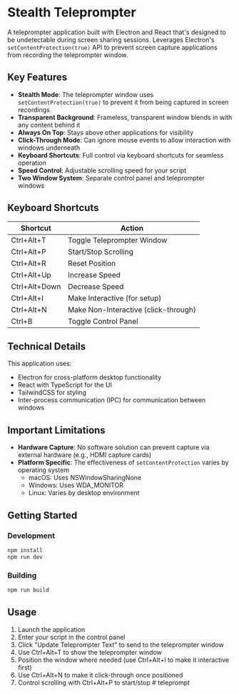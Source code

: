 # Stealth Teleprompter

A teleprompter application built with Electron and React that's designed to be undetectable during screen sharing sessions. Leverages Electron's `setContentProtection(true)` API to prevent screen capture applications from recording the teleprompter window.

## Key Features

- **Stealth Mode**: The teleprompter window uses `setContentProtection(true)` to prevent it from being captured in screen recordings
- **Transparent Background**: Frameless, transparent window blends in with any content behind it
- **Always On Top**: Stays above other applications for visibility
- **Click-Through Mode**: Can ignore mouse events to allow interaction with windows underneath
- **Keyboard Shortcuts**: Full control via keyboard shortcuts for seamless operation
- **Speed Control**: Adjustable scrolling speed for your script
- **Two Window System**: Separate control panel and teleprompter windows

## Keyboard Shortcuts

| Shortcut | Action |
|----------|--------|
| Ctrl+Alt+T | Toggle Teleprompter Window |
| Ctrl+Alt+P | Start/Stop Scrolling |
| Ctrl+Alt+R | Reset Position |
| Ctrl+Alt+Up | Increase Speed |
| Ctrl+Alt+Down | Decrease Speed |
| Ctrl+Alt+I | Make Interactive (for setup) |
| Ctrl+Alt+N | Make Non-Interactive (click-through) |
| Ctrl+B | Toggle Control Panel |

## Technical Details

This application uses:
- Electron for cross-platform desktop functionality
- React with TypeScript for the UI
- TailwindCSS for styling
- Inter-process communication (IPC) for communication between windows

## Important Limitations

- **Hardware Capture**: No software solution can prevent capture via external hardware (e.g., HDMI capture cards)
- **Platform Specific**: The effectiveness of `setContentProtection` varies by operating system
  - macOS: Uses NSWindowSharingNone
  - Windows: Uses WDA_MONITOR
  - Linux: Varies by desktop environment

## Getting Started

### Development

```bash
npm install
npm run dev
```

### Building

```bash
npm run build
```

## Usage

1. Launch the application
2. Enter your script in the control panel
3. Click "Update Teleprompter Text" to send to the teleprompter window
4. Use Ctrl+Alt+T to show the teleprompter window
5. Position the window where needed (use Ctrl+Alt+I to make it interactive first)
6. Use Ctrl+Alt+N to make it click-through once positioned
7. Control scrolling with Ctrl+Alt+P to start/stop
#   t e l e p r o m p t  
 